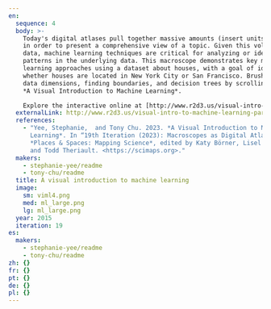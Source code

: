 ```yaml
---
en:
  sequence: 4
  body: >-
    Today's digital atlases pull together massive amounts (insert units) of data
    in order to present a comprehensive view of a topic. Given this volume of
    data, machine learning techniques are critical for analyzing or identifying
    patterns in the underlying data. This macroscope demonstrates key machine
    learning approaches using a dataset about houses, with a goal of identifying
    whether houses are located in New York City or San Francisco. Brush up on
    data dimensions, finding boundaries, and decision trees by scrolling through
    *A Visual Introduction to Machine Learning*.

    Explore the interactive online at [http://www.r2d3.us/visual-intro-to-machine-learning-part-1](http://www.r2d3.us/visual-intro-to-machine-learning-part-1/).
  externalLink: http://www.r2d3.us/visual-intro-to-machine-learning-part-1
  references:
    - "Yee, Stephanie,  and Tony Chu. 2023. *A Visual Introduction to Machine
      Learning*. In “19th Iteration (2023): Macroscopes as Digital Atlases.”
      *Places & Spaces: Mapping Science*, edited by Katy Börner, Lisel Record,
      and Todd Theriault. <https://scimaps.org>."
  makers:
    - stephanie-yee/readme
    - tony-chu/readme
  title: A visual introduction to machine learning
  image:
    sm: viml4.png
    med: ml_large.png
    lg: ml_large.png
  year: 2015
  iteration: 19
es:
  makers:
    - stephanie-yee/readme
    - tony-chu/readme
zh: {}
fr: {}
pt: {}
de: {}
pl: {}
---
```

